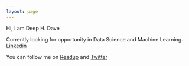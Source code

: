 ```yaml
---
layout: page
---
```


Hi, I am Deep H. Dave

Currently looking for opportunity in Data Science and Machine Learning. [Linkedin](https://www.linkedin.com/in/deephdave/)

You can follow me on [Readup](https://readup.com/@deephdave) and [Twitter](https://twitter.com/deephdave)
